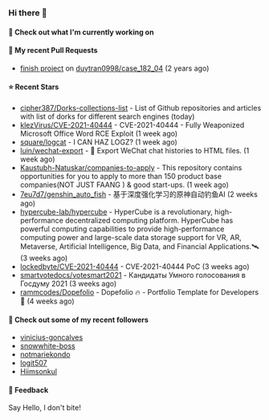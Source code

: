 ### Hi there 👋

#### 👷 Check out what I'm currently working on

#### 🔨 My recent Pull Requests

- [finish project](https://github.com/duytran0998/case_182_04/pull/1) on [duytran0998/case_182_04](https://github.com/duytran0998/case_182_04) (2 years ago)

#### ⭐ Recent Stars

- [cipher387/Dorks-collections-list](https://github.com/cipher387/Dorks-collections-list) - List of Github repositories and articles with list of dorks for different search engines (today)
- [klezVirus/CVE-2021-40444](https://github.com/klezVirus/CVE-2021-40444) - CVE-2021-40444 - Fully Weaponized Microsoft Office Word RCE Exploit (1 week ago)
- [square/logcat](https://github.com/square/logcat) - I CAN HAZ LOGZ? (1 week ago)
- [luin/wechat-export](https://github.com/luin/wechat-export) - 📃 Export WeChat chat histories to HTML files. (1 week ago)
- [Kaustubh-Natuskar/companies-to-apply](https://github.com/Kaustubh-Natuskar/companies-to-apply) - This repository contains opportunities for you to apply to more than 150 product base companies(NOT JUST FAANG ) &amp; good start-ups. (1 week ago)
- [7eu7d7/genshin_auto_fish](https://github.com/7eu7d7/genshin_auto_fish) - 基于深度强化学习的原神自动钓鱼AI (2 weeks ago)
- [hypercube-lab/hypercube](https://github.com/hypercube-lab/hypercube) - HyperCube is a revolutionary, high-performance decentralized computing platform. HyperCube has powerful computing  capabilities to provide high-performance computing power and large-scale data storage support for VR, AR, Metaverse, Artificial Intelligence, Big Data, and Financial Applications.🛰 (3 weeks ago)
- [lockedbyte/CVE-2021-40444](https://github.com/lockedbyte/CVE-2021-40444) - CVE-2021-40444 PoC (3 weeks ago)
- [smartvotedocs/votesmart2021](https://github.com/smartvotedocs/votesmart2021) - Кандидаты Умного голосования в Госдуму 2021 (3 weeks ago)
- [rammcodes/Dopefolio](https://github.com/rammcodes/Dopefolio) - Dopefolio 🔥 - Portfolio Template for Developers 🚀 (4 weeks ago)

#### 👯 Check out some of my recent followers

- [vinicius-goncalves](https://github.com/vinicius-goncalves)
- [snowwhite-boss](https://github.com/snowwhite-boss)
- [notmariekondo](https://github.com/notmariekondo)
- [logit507](https://github.com/logit507)
- [Hiimsonkul](https://github.com/Hiimsonkul)

#### 💬 Feedback

Say Hello, I don't bite!